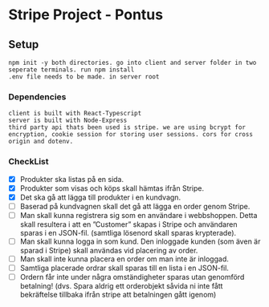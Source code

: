 # Stripe Project - Pontus

## Setup 
    npm init -y both directories. go into client and server folder in two seperate terminals. run npm install
    .env file needs to be made. in server root
    

### Dependencies
    client is built with React-Typescript
    server is built with Node-Express
    third party api thats been used is stripe. we are using bcrypt for encryption, cookie session for storing user sessions. cors for cross origin and dotenv.

### CheckList
- [x] Produkter ska listas på en sida. 
- [x] Produkter som visas och köps skall hämtas ifrån Stripe.
- [x] Det ska gå att lägga till produkter i en kundvagn.
- [ ] Baserad på kundvagnen skall det gå att lägga en order genom Stripe.
- [ ] Man skall kunna registrera sig som en användare i webbshoppen. Detta skall resultera i att en ”Customer” skapas i Stripe och användaren sparas i en JSON-fil. (samtliga lösenord skall sparas krypterade).
- [ ] Man skall kunna logga in som kund. Den inloggade kunden (som även är sparad i Stripe) skall användas vid placering av order.
- [ ] Man skall inte kunna placera en order om man inte är inloggad.
- [ ] Samtliga placerade ordrar skall sparas till en lista i en JSON-fil.
- [ ] Ordern får inte under några omständigheter sparas utan genomförd betalning! (dvs. Spara aldrig ett orderobjekt såvida ni inte fått bekräftelse tillbaka ifrån stripe att betalningen gått igenom)
